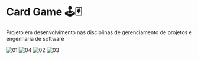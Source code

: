 # Card Game 🕹🃏
 Projeto em desenvolvimento nas disciplinas de gerenciamento de projetos e engenharia de software
 
 
![01](https://user-images.githubusercontent.com/51184806/177060216-9e50f749-6a85-4587-a81c-c14b77943841.png)
![04](https://user-images.githubusercontent.com/51184806/177060221-c8ed3c64-c463-4f9f-a41d-6088ccb7f9b4.png)
![02](https://user-images.githubusercontent.com/51184806/177060218-4b023ae0-cba9-4468-8533-5ba18fdeb91c.png)
![03](https://user-images.githubusercontent.com/51184806/177060220-85540a42-3591-4ed7-aed9-d9fe8c20ac30.png)
